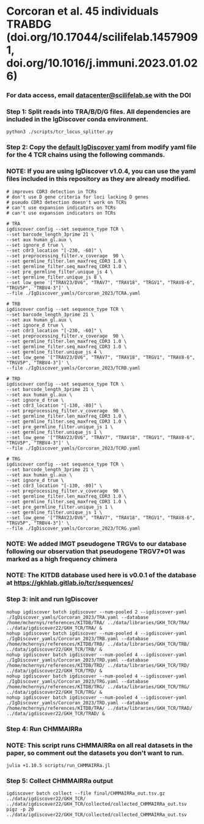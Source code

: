 # Corcoran et al. 45 individuals TRABDG (doi.org/10.17044/scilifelab.14579091, doi.org/10.1016/j.immuni.2023.01.026)

### For data access, email datacenter@scilifelab.se with the DOI

### Step 1: Split reads into TRA/B/D/G files. All dependencies are included in the IgDiscover conda environment.

```
python3 ./scripts/tcr_locus_splitter.py
```

### Step 2: Copy the [default IgDiscover yaml](https://gitlab.com/gkhlab/igdiscover22/-/blob/main/src/igdiscover/igdiscover.yaml?ref_type=heads) from modify yaml file for the 4 TCR chains using the following commands.
### NOTE: If you are using IgDiscover v1.0.4, you can use the yaml files included in this repository as they are already modified.

```
# improves CDR3 detection in TCRs
# don't use D gene criteria for loci lacking D genes
# pseudo CDR3 detection doesn't work on TCRs
# can't use expansion indicators on TCRs
# can't use expansion indicators on TCRs

# TRA
igdiscover config --set sequence_type TCR \
--set barcode_length_3prime 21 \
--set aux human_gl.aux \
--set ignore_d true \
--set cdr3_location "[-230, -60]" \
--set preprocessing_filter.v_coverage  90 \
--set germline_filter.len_maxfreq_CDR3 1.0 \
--set germline_filter.seq_maxfreq_CDR3 1.0 \
--set pre_germline_filter.unique_js 4 \
--set germline_filter.unique_js 8 \
--set low_gene '["TRAV23/DV6", "TRAV7", "TRAV18", "TRGV1", "TRAV8-6", "TRGV5P", "TRBV4-3"]' \
--file ./IgDiscover_yamls/Corcoran_2023/TCRA.yaml

# TRB
igdiscover config --set sequence_type TCR \
--set barcode_length_3prime 21 \
--set aux human_gl.aux \
--set ignore_d true \
--set cdr3_location "[-230, -60]" \
--set preprocessing_filter.v_coverage  90 \
--set germline_filter.len_maxfreq_CDR3 1.0 \
--set germline_filter.seq_maxfreq_CDR3 1.0 \
--set germline_filter.unique_js 4 \
--set low_gene '["TRAV23/DV6", "TRAV7", "TRAV18", "TRGV1", "TRAV8-6", "TRGV5P", "TRBV4-3"]' \
--file ./IgDiscover_yamls/Corcoran_2023/TCRB.yaml

# TRD
igdiscover config --set sequence_type TCR \
--set barcode_length_3prime 21 \
--set aux human_gl.aux \
--set ignore_d true \
--set cdr3_location "[-130, -80]" \
--set preprocessing_filter.v_coverage  90 \
--set germline_filter.len_maxfreq_CDR3 1.0 \
--set germline_filter.seq_maxfreq_CDR3 1.0 \
--set pre_germline_filter.unique_js 1 \
--set germline_filter.unique_js 1 \
--set low_gene '["TRAV23/DV6", "TRAV7", "TRAV18", "TRGV1", "TRAV8-6", "TRGV5P", "TRBV4-3"]' \
--file ./IgDiscover_yamls/Corcoran_2023/TCRD.yaml

# TRG
igdiscover config --set sequence_type TCR \
--set barcode_length_3prime 21 \
--set aux human_gl.aux \
--set ignore_d true \
--set cdr3_location "[-130, -80]" \
--set preprocessing_filter.v_coverage  90 \
--set germline_filter.len_maxfreq_CDR3 1.0 \
--set germline_filter.seq_maxfreq_CDR3 1.0 \
--set pre_germline_filter.unique_js 1 \
--set germline_filter.unique_js 1 \
--set low_gene '["TRAV23/DV6", "TRAV7", "TRAV18", "TRGV1", "TRAV8-6", "TRGV5P", "TRBV4-3"]' \
--file ./IgDiscover_yamls/Corcoran_2023/TCRG.yaml
```

### NOTE: We added IMGT pseudogene TRGVs to our database following our observation that pseudogene TRGV7*01 was marked as a high frequency chimera
### NOTE: The KITDB database used here is v0.0.1 of the database at https://gkhlab.gitlab.io/tcr/sequences/
### Step 3: init and run IgDiscover
```
nohup igdiscover batch igdiscover --num-pooled 2 --igdiscover-yaml ./IgDiscover_yamls/Corcoran_2023/TRA.yaml --database /home/mchernys/references/KITDB/TRA/ ../data/libraries/GKH_TCR/TRA/ ../data/igdiscover22/GKH_TCR/TRA/ &
nohup igdiscover batch igdiscover --num-pooled 4 --igdiscover-yaml ./IgDiscover_yamls/Corcoran_2023/TRB.yaml --database /home/mchernys/references/KITDB/TRB/ ../data/libraries/GKH_TCR/TRB/ ../data/igdiscover22/GKH_TCR/TRB/ &
nohup igdiscover batch igdiscover --num-pooled 4 --igdiscover-yaml ./IgDiscover_yamls/Corcoran_2023/TRD.yaml --database /home/mchernys/references/KITDB/TRD/ ../data/libraries/GKH_TCR/TRD/ ../data/igdiscover22/GKH_TCR/TRD/ &
nohup igdiscover batch igdiscover --num-pooled 4 --igdiscover-yaml ./IgDiscover_yamls/Corcoran_2023/TRG.yaml --database /home/mchernys/references/KITDB/TRG/ ../data/libraries/GKH_TCR/TRG/ ../data/igdiscover22/GKH_TCR/TRG/ &
nohup igdiscover batch igdiscover --num-pooled 4 --igdiscover-yaml ./IgDiscover_yamls/Corcoran_2023/TRD.yaml --database /home/mchernys/references/KITDB/TRA/ ../data/libraries/GKH_TCR/TRAD/ ../data/igdiscover22/GKH_TCR/TRAD/ &
```


### Step 4: Run CHMMAIRRa
### NOTE: This script runs CHMMAIRRa on all real datasets in the paper, so comment out the datasets you don't want to run.
```
julia +1.10.5 scripts/run_CHMMAIRRa.jl
```

### Step 5: Collect CHMMAIRRa output
```
igdiscover batch collect --file final/CHMMAIRRa_out.tsv.gz ../data/igdiscover22/GKH_TCR/ ../data/igdiscover22/GKH_TCR/collected/collected_CHMMAIRRa_out.tsv
pigz -p 20 ../data/igdiscover22/GKH_TCR/collected/collected_CHMMAIRRa_out.tsv
```

